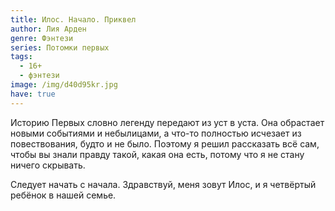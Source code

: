 ```yaml
---
title: Илос. Начало. Приквел
author: Лия Арден
genre: Фэнтези
series: Потомки первых
tags:
  - 16+
  - фэнтези
image: /img/d40d95kr.jpg
have: true
---
```

Историю Первых словно легенду передают из уст в уста. Она обрастает новыми событиями и небылицами, а что-то полностью исчезает из повествования, будто и не было. Поэтому я решил рассказать всё сам, чтобы вы знали правду такой, какая она есть, потому что я не стану ничего скрывать.

Следует начать с начала. Здравствуй, меня зовут Илос, и я четвёртый ребёнок в нашей семье.